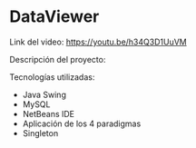 # DataViewer
Link del video: 
https://youtu.be/h34Q3D1UuVM

Descripción del proyecto:


Tecnologías utilizadas:
- Java Swing
- MySQL
- NetBeans IDE
- Aplicación de los 4 paradigmas
- Singleton
